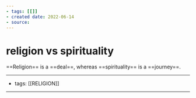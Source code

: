 ```yaml
---
- tags: [[]]
- created date: 2022-06-14
- source: 
---
```


# religion vs spirituality

==Religion== is a ==deal==, whereas ==spirituality== is a ==journey==.

---
- tags: [[RELIGION]]
---